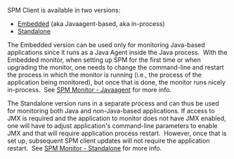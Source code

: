 SPM Client is available in two versions:

  - [Embedded](spm-monitor-javaagent) (aka
    Javaagent-based, aka in-process)
  - [Standalone](spm-monitor-standalone)

The Embedded version can be used only for monitoring Java-based
applications since it runs as a Java Agent inside the Java process.
 With the Embedded monitor, when setting up SPM for the first time or
when upgrading the monitor, one needs to change the command-line and
restart the process in which the monitor is running (i.e., the process
of the application being monitored), but once that is done, the monitor
runs nicely in-process.  See [SPM Monitor - Javaagent](spm-monitor-javaagent) for more info.

The Standalone version runs in a separate process and can thus be used
for monitoring both Java and non-Java-based applications. If access to
JMX is required and the application to monitor does not have JMX
enabled, one will have to adjust application's command-line parameters
to enable JMX and that will require application process restart.
 However, once that is set up, subsequent SPM client updates will not
require the application restart.  See [SPM Monitor - Standalone](spm-monitor-standalone) for more info.

